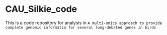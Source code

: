 # CAU_Silkie_code
This is a code repository for analysis in `A multi-omics approach to provide complete genomic informatio for several long-debated genes in birds`
